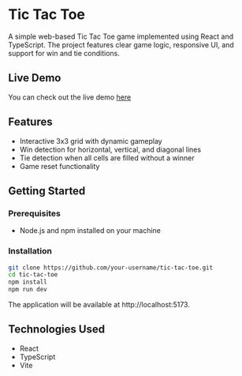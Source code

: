 # Tic Tac Toe

A simple web-based Tic Tac Toe game implemented using React and TypeScript. The project features clear game logic, responsive UI, and support for win and tie conditions.

## Live Demo

You can check out the live demo [here](https://tic-tac-toe-game-100.netlify.app/)

## Features

- Interactive 3x3 grid with dynamic gameplay
- Win detection for horizontal, vertical, and diagonal lines
- Tie detection when all cells are filled without a winner
- Game reset functionality

## Getting Started

### Prerequisites

- Node.js and npm installed on your machine

### Installation

```bash
git clone https://github.com/your-username/tic-tac-toe.git
cd tic-tac-toe
npm install
npm run dev
```

The application will be available at http://localhost:5173.

## Technologies Used

- React
- TypeScript
- Vite
